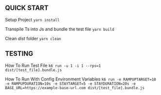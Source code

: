 ## QUICK START

Setup Project
`yarn install`

Transpile Ts into Js and bundle the test file
`yarn build`

Clean *dist* folder
`yarn clean`

## TESTING

How To Run Test File
`k6 run -u 1 -i 1 --rps=1 dist/[test_file].bundle.js`

How To Run With Config Environment Variables
`k6 run -e RAMPUPTARGET=10 -e RAMPUPDURATION=10s -e STAYTARGET=5 -e STAYDURATION=20s -e BASE_URL=https://example-base-url.com dist/[test_file].bundle.js` 